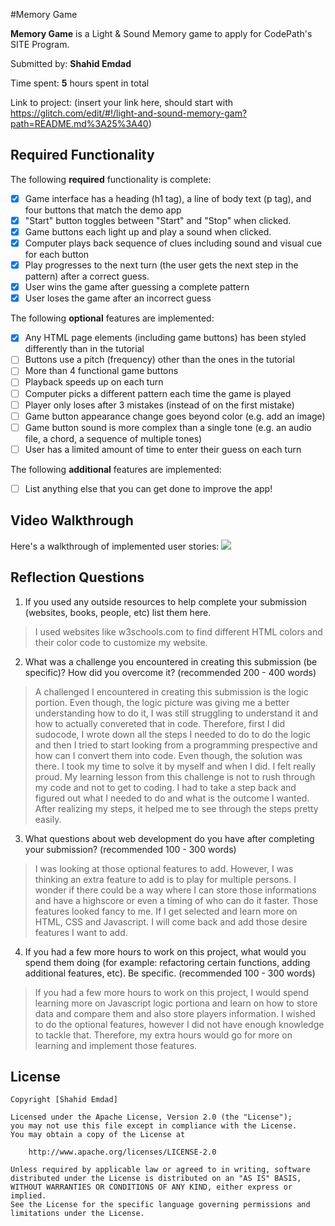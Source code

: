 #Memory Game

**Memory Game** is a Light & Sound Memory game to apply for CodePath's SITE Program. 

Submitted by: **Shahid Emdad**

Time spent: **5** hours spent in total

Link to project: (insert your link here, should start with https://glitch.com/edit/#!/light-and-sound-memory-gam?path=README.md%3A25%3A40)

## Required Functionality

The following **required** functionality is complete:

* [x] Game interface has a heading (h1 tag), a line of body text (p tag), and four buttons that match the demo app
* [x] "Start" button toggles between "Start" and "Stop" when clicked. 
* [x] Game buttons each light up and play a sound when clicked. 
* [x] Computer plays back sequence of clues including sound and visual cue for each button
* [x] Play progresses to the next turn (the user gets the next step in the pattern) after a correct guess. 
* [x] User wins the game after guessing a complete pattern
* [x] User loses the game after an incorrect guess

The following **optional** features are implemented:

* [x] Any HTML page elements (including game buttons) has been styled differently than in the tutorial
* [ ] Buttons use a pitch (frequency) other than the ones in the tutorial
* [ ] More than 4 functional game buttons
* [ ] Playback speeds up on each turn
* [ ] Computer picks a different pattern each time the game is played
* [ ] Player only loses after 3 mistakes (instead of on the first mistake)
* [ ] Game button appearance change goes beyond color (e.g. add an image)
* [ ] Game button sound is more complex than a single tone (e.g. an audio file, a chord, a sequence of multiple tones)
* [ ] User has a limited amount of time to enter their guess on each turn

The following **additional** features are implemented:

- [ ] List anything else that you can get done to improve the app!

## Video Walkthrough

Here's a walkthrough of implemented user stories:
![](http://g.recordit.co/GN2E4YXlaE.gif)


## Reflection Questions
1. If you used any outside resources to help complete your submission (websites, books, people, etc) list them here. 
>I used websites like w3schools.com to find different HTML colors and their color code to customize my website.

2. What was a challenge you encountered in creating this submission (be specific)? How did you overcome it? (recommended 200 - 400 words) 
>A challenged I encountered in creating this submission is the logic portion. Even though, the logic picture was giving me
a better understanding how to do it, I was still struggling to understand it and how to actually convereted that in code.
Therefore, first I did sudocode, I wrote down all the steps I needed to do to do the logic and then I tried to start looking
from a programming prespective and how can I convert them into code. Even though, the solution was there. I took my time to solve
it by myself and when I did. I felt really proud. My learning lesson from this challenge is not to rush through my code and not to
get to coding. I had to take a step back and figured out what I needed to do and what is the outcome I wanted. After realizing my
steps, it helped me to see through the steps pretty easily.

3. What questions about web development do you have after completing your submission? (recommended 100 - 300 words) 
>I was looking at those optional features to add. However, I was thinking an extra feature to add is to play for multiple persons.
I wonder if there could be a way where I can store those informations and have a highscore or even a timing of who can do it faster.
Those features looked fancy to me. If I get selected and learn more on HTML, CSS and Javascript. I will come back and add those
desire features I want to add.

4. If you had a few more hours to work on this project, what would you spend them doing (for example: refactoring certain functions, adding additional features, etc). Be specific. (recommended 100 - 300 words) 
>If you had a few more hours to work on this project, I would spend learning more on Javascript logic portiona and learn
on how to store data and compare them and also store players information. I wished to do the optional features, however I did not
have enough knowledge to tackle that. Therefore, my extra hours would go for more on learning and implement those features.



## License

    Copyright [Shahid Emdad]

    Licensed under the Apache License, Version 2.0 (the "License");
    you may not use this file except in compliance with the License.
    You may obtain a copy of the License at

        http://www.apache.org/licenses/LICENSE-2.0

    Unless required by applicable law or agreed to in writing, software
    distributed under the License is distributed on an "AS IS" BASIS,
    WITHOUT WARRANTIES OR CONDITIONS OF ANY KIND, either express or implied.
    See the License for the specific language governing permissions and
    limitations under the License.
